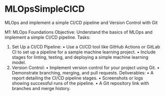 # MLOpsSimpleCICD
MLOps and implement a simple CI/CD pipeline and Version Control with Git

M1: MLOps Foundations
Objective: Understand the basics of MLOps and implement a simple CI/CD
pipeline.
Tasks:
1. Set Up a CI/CD Pipeline:
• Use a CI/CD tool like GitHub Actions or GitLab CI to set up a pipeline for a
sample machine learning project.
• Include stages for linting, testing, and deploying a simple machine
learning model.
2. Version Control:
• Implement version control for your project using Git.
• Demonstrate branching, merging, and pull requests.
Deliverables:
• A report detailing the CI/CD pipeline stages.
• Screenshots or logs showing successful runs of the pipeline.
• A Git repository link with branches and merge history.
